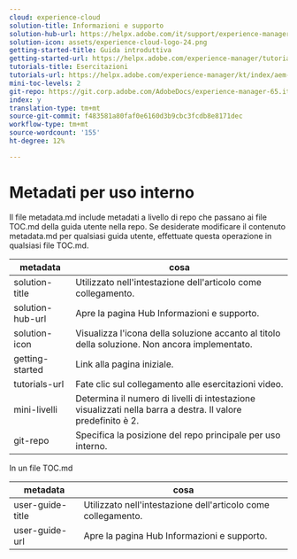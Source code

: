 ```yaml
---
cloud: experience-cloud
solution-title: Informazioni e supporto
solution-hub-url: https://helpx.adobe.com/it/support/experience-manager/6-5.html
solution-icon: assets/experience-cloud-logo-24.png
getting-started-title: Guida introduttiva
getting-started-url: https://helpx.adobe.com/experience-manager/tutorials.html
tutorials-title: Esercitazioni
tutorials-url: https://helpx.adobe.com/experience-manager/kt/index/aem-6-5-videos.html
mini-toc-levels: 2
git-repo: https://git.corp.adobe.com/AdobeDocs/experience-manager-65.it-IT
index: y
translation-type: tm+mt
source-git-commit: f483581a80faf0e6160d3b9cbc3fcdb8e8171dec
workflow-type: tm+mt
source-wordcount: '155'
ht-degree: 12%

---
```



# Metadati per uso interno

Il file metadata.md include metadati a livello di repo che passano ai file TOC.md della guida utente nella repo. Se desiderate modificare il contenuto metadata.md per qualsiasi guida utente, effettuate questa operazione in qualsiasi file TOC.md.

| metadata | cosa |
|--- |--- |
| solution-title | Utilizzato nell&#39;intestazione dell&#39;articolo come collegamento. |
| solution-hub-url | Apre la pagina Hub Informazioni e supporto. |
| solution-icon | Visualizza l&#39;icona della soluzione accanto al titolo della soluzione. Non ancora implementato. |
| getting-started | Link alla pagina iniziale. |
| tutorials-url | Fate clic sul collegamento alle esercitazioni video. |
| mini-livelli | Determina il numero di livelli di intestazione visualizzati nella barra a destra. Il valore predefinito è 2. |
| git-repo | Specifica la posizione del repo principale per uso interno. |

In un file TOC.md

| metadata | cosa |
|--- |--- |
| user-guide-title | Utilizzato nell&#39;intestazione dell&#39;articolo come collegamento. |
| user-guide-url | Apre la pagina Hub Informazioni e supporto. |
